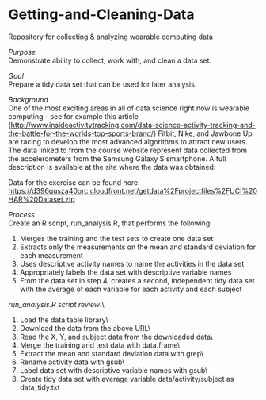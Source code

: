 # Getting-and-Cleaning-Data
Repository for collecting &amp; analyzing wearable computing data

*Purpose*\
Demonstrate ability to collect, work with, and clean a data set.

*Goal*\
Prepare a tidy data set that can be used for later analysis.

*Background*\
One of the most exciting areas in all of data science right now is wearable computing - see for example this article (http://www.insideactivitytracking.com/data-science-activity-tracking-and-the-battle-for-the-worlds-top-sports-brand/) 
Fitbit, Nike, and Jawbone Up are racing to develop the most advanced algorithms to attract new users. The data linked to from the course website represent data collected from the accelerometers from the Samsung Galaxy S smartphone. A full description is available at the site where the data was obtained:

Data for the exercise can be found here: https://d396qusza40orc.cloudfront.net/getdata%2Fprojectfiles%2FUCI%20HAR%20Dataset.zip

*Process*\
Create an R script, run_analysis.R, that performs the following:
1. Merges the training and the test sets to create one data set
2. Extracts only the measurements on the mean and standard deviation for each measurement
3. Uses descriptive activity names to name the activities in the data set
4. Appropriately labels the data set with descriptive variable names
5. From the data set in step 4, creates a second, independent tidy data set with the average of each variable for each activity and    each subject

*run_analysis.R script review:*\
1. Load the data.table library\
2. Download the data from the above URL\
3. Read the X, Y, and subject data from the downloaded data\
4. Merge the training and test data with data.frame\
5. Extract the mean and standard deviation data with grep\
6. Rename activity data with gsub\
7. Label data set with descriptive variable names with gsub\
8. Create tidy data set with average variable data/activity/subject as data_tidy.txt

